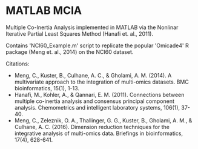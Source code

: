 # MATLAB MCIA
Multiple Co-Inertia Analysis implemented in MATLAB via the Nonlinar Iterative Partial Least Squares Method (Hanafi et. al., 2011).

Contains 'NCI60_Example.m' script to replicate the popular 'Omicade4' R package (Meng et. al., 2014) on the NCI60 dataset.


Citations:
* Meng, C., Kuster, B., Culhane, A. C., & Gholami, A. M. (2014). A multivariate approach to the integration of multi-omics datasets. BMC bioinformatics, 15(1), 1-13.
* Hanafi, M., Kohler, A., & Qannari, E. M. (2011). Connections between multiple co-inertia analysis and consensus principal component analysis. Chemometrics and intelligent laboratory systems, 106(1), 37-40.
* Meng, C., Zeleznik, O. A., Thallinger, G. G., Kuster, B., Gholami, A. M., & Culhane, A. C. (2016). Dimension reduction techniques for the integrative analysis of multi-omics data. Briefings in bioinformatics, 17(4), 628-641.
